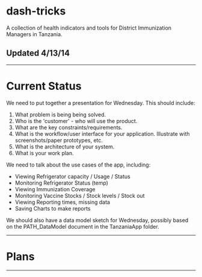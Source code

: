 dash-tricks
===========

A collection of health indicators and tools for District Immunization Managers in Tanzania.

Updated 4/13/14
---------------

---

Current Status
==============

We need to put together a presentation for Wednesday.
This should include:

1.  What problem is being being solved.
2.  Who is the 'customer' - who will use the product.
3.  What are the key constraints/requirements.
4.  What is the workflow/user interface for your application.  Illustrate with screenshots/paper prototypes,  etc.
5.  What is the architecture of your system.
6.  What is your work plan.

We need to talk about the use cases of the app, including:

- Viewing Refrigerator capacity / Usage / Status
- Monitoring Refrigerator Status (temp)
- Viewing Immunization Coverage
- Monitoring Vaccine Stocks / Stock levels / Stock out
- Viewing Reporting times, missing data
- Saving Charts to make reports

We should also have a data model sketch for Wednesday, possibly based on the PATH_DataModel document in the TanzaniaApp folder.


---

Plans
=====


---





